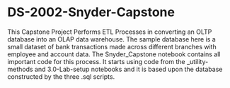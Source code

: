 # DS-2002-Snyder-Capstone

This Capstone Project Performs ETL Processes in converting an OLTP database into an OLAP data warehouse. The sample database here is a small dataset of bank transactions made across different branches with employee and account data. The Snyder_Capstone notebook contains all important code for this process. It starts using code from the _utility-methods and 3.0-Lab-setup notebooks and it is based upon the database constructed by the three .sql scripts.
